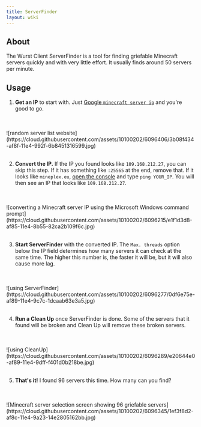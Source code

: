 ```yaml
---
title: ServerFinder
layout: wiki
---
```

## About
The Wurst Client ServerFinder is a tool for finding griefable Minecraft servers quickly and with very little effort. It usually finds around 50 servers per minute.

## Usage
1. **Get an IP** to start with. Just [Google `minecraft server ip`](https://www.google.com/?gfe_rd=cr&ei=FCnXVKG8CIbCUK77gPAB#q=minecraft+server+ip&tbs=qdr:d) and you're good to go.
<br>
<br>
![random server list website](https://cloud.githubusercontent.com/assets/10100202/6096406/3b08f434-af8f-11e4-992f-6b8451316599.jpg)
<br>
<br>

2. **Convert the IP.** If the IP you found looks like `109.168.212.27`, you can skip this step. If it has something like `:25565` at the end, remove that. If it looks like `mineplex.eu`, [open the console](http://www.wikihow.com/Open-the-Command-Prompt-in-Windows) and type `ping YOUR_IP`. You will then see an IP that looks like `109.168.212.27`.
<br>
<br>
![converting a Minecraft server IP using the Microsoft Windows command prompt](https://cloud.githubusercontent.com/assets/10100202/6096215/e1f1d3d8-af85-11e4-8b55-82ca2b109f6c.jpg)
<br>
<br>

3. **Start ServerFinder** with the converted IP. The `Max. threads` option below the IP field determines how many servers it can check at the same time. The higher this number is, the faster it will be, but it will also cause more lag.
<br>
<br>
![using ServerFinder](https://cloud.githubusercontent.com/assets/10100202/6096277/0df6e75e-af89-11e4-9c7c-1dcaab63e3a5.jpg)
<br>
<br>

4. **Run a Clean Up** once ServerFinder is done. Some of the servers that it found will be broken and Clean Up will remove these broken servers.
<br>
<br>
![using CleanUp](https://cloud.githubusercontent.com/assets/10100202/6096289/e20644e0-af89-11e4-9dff-f401d0b218be.jpg)
<br>
<br>

5. **That's it!** I found 96 servers this time. How many can you find?
<br>
<br>
![Minecraft server selection screen showing 96 griefable servers](https://cloud.githubusercontent.com/assets/10100202/6096345/1ef3f8d2-af8c-11e4-9a23-14e2805162bb.jpg)
